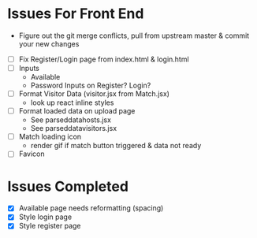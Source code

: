 # Issues For Front End

* Figure out the git merge conflicts, pull from upstream master & commit your new changes

- [ ] Fix Register/Login page from index.html & login.html
- [ ] Inputs
    - Available
    - Password Inputs on Register? Login?
- [ ] Format Visitor Data (visitor.jsx from Match.jsx)
    - look up react inline styles
- [ ] Format loaded data on upload page
    - See parseddatahosts.jsx
    - See parseddatavisitors.jsx
- [ ] Match loading icon
    - render gif if match button triggered & data not ready
- [ ] Favicon

# Issues Completed

- [x] Available page needs reformatting (spacing)
- [x] Style login page
- [x] Style register page
